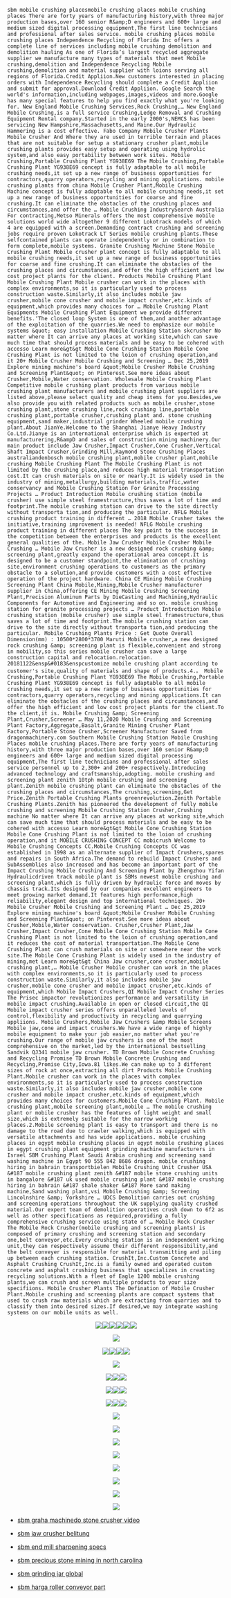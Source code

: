 
```
sbm mobile crushing placesmobile crushing places mobile crushing places There are forty years of manufacturing history,with three major production bases,over 160 senior R&amp;D engineers and 600+ large and medium sized digital processing equipment,The first line technicians and professional after sales service. mobile crushing places mobile crushing places Independence Recycling of Florida Inc offers a complete line of services including mobile crushing demolition and demolition hauling As one of Florida’s largest recycled aggregate supplier we manufacture many types of materials that meet Mobile crushing,demolition and Independence Recycling Mobile crushing,demolition and material supplier with loions serving all regions of Florida.Credit Appliion.New customers interested in placing orders with Independence Recycling should complete a Credit Appliion and submit for approval.Download Credit Appliion. Google Search the world's information,including webpages,images,videos and more.Google has many special features to help you find exactly what you're looking for. New England Mobile Crushing Services,Rock Crushing,… New England Mobile Crushing,is a full service Crushing,Ledge Removal and Crushing Equipment Rental company.Started in the early 2000's,NEMCS has been servicing New Hampshire,Massachusetts,and Maine.Our Hydraulic Hammering is a cost effective. Fabo Company Mobile Crusher Plants Mobile Crusher And Where they are used in terrible terrain and places that are not suitable for setup a stationary crusher plant,mobile crushing plants provides easy setup and operating using hydrolic system,and also easy portability between work sites. Mobile Crushing,Portable Crushing Plant YG938E69 The Mobile Crushing,Portable Crushing Plant YG938E69 concept is fully adaptable to all mobile crushing needs,it set up a new range of business opportunities for contractors,quarry operators,recycling and mining applications. mobile crushing plants from china Mobile Crusher Plant,Mobile Crushing Machine concept is fully adaptable to all mobile crushing needs,it set up a new range of business opportunities for coarse and fine crushing.It can eliminate the obstacles of the crushing places and circumstances,and offer the … Mobile Crushing IndustrySearch Australia For contracting,Metso Minerals offers the most comprehensive mobile solutions world wide altogether 9 different Lokotrack models of which 4 are equipped with a screen.Demanding contract crushing and screening jobs require proven Lokotrack LT Series mobile crushing plants.These selfcontained plants can operate independently or in combination to form complete,mobile systems. Granite Crushing Machine Stone Mobile Crushing Plant Mobile crusher plant concept is fully adaptable to all mobile crushing needs,it set up a new range of business opportunities for coarse and fine crushing.It can eliminate the obstacles of the crushing places and circumstances,and offer the high efficient and low cost project plants for the client. Products Mobile Crushing Plant Mobile Crushing Plant Mobile crusher can work in the places with complex environments,so it is particularly used to process construction waste.Similarly,it also includes mobile jaw crusher,mobile cone crusher and mobile impact crusher,etc.kinds of equipment,which provides many choices for … Mobile Crushing Plant Equipments Mobile Crushing Plant Equipment we provide different benefits.‘The closed loop System is one of them,and another advantage of the exploitation of the quarries.We need to emphasize our mobile systems &quot; easy installation Mobile Crushing Station skcrusher No matter where It can arrive any places at working site,which can save much time that should process materials and be easy to be cohered with accesso Learn more&gt&gt Mobile Cone Crushing Station Mobile Cone Crushing Plant is not limited to the loion of crushing operation,and it 20+ Mobile Crusher Mobile Crushing and Screening … Dec 25,2019 Explore mining machine's board &quot;Mobile Crusher Mobile Crushing and Screening Plant&quot; on Pinterest.See more ideas about Crusher,Mobile,Water conservation. Wholesale Mobile Crushing Plant Competitive mobile crushing plant products from various mobile crushing plant manufacturers and mobile crushing plant suppliers are listed above,please select quality and cheap items for you.Besides,we also provide you with related products such as mobile crusher,stone crushing plant,stone crushing line,rock crushing line,portable crushing plant,portable crusher,crushing plant and. stone crushing equipment,sand maker,industrial grinder Wheeled mobile crushing plant.About JianYe.Welcome to the Shanghai Jianye Heavy Industry Co.Ltd.Jianye is an international enterprise which is experted at manufacturering,R&ampD and sales of construction mining machinery.Our main product include Jaw Crusher,Impact Crusher,Cone Crusher,Vertical Shaft Impact Crusher,Grinding Mill,Raymond Stone Crushing Places australiandenbosch mobile crushing plant,mobile crusher plant,mobile crushing Mobile Crushing Plant The Mobile Crushing Plant is not limited by the crushing place,and reduces high material transportation cost.It can crush materials on site or nearly.It is widely used in the industry of mining,metallurgy,building materials,traffic,water conservancy and Mobile Crushing Station For Granite Processing Projects … Product Introduction Mobile crushing station (mobile crusher) use simple steel framestructure,thus saves a lot of time and footprint.The mobile crushing station can drive to the site directly without transporta tion,and producing the particular. NFLG Mobile crushing product training in different … 2018 Mobile Crusher takes the initiative,training improvement is needed! NFLG Mobile crushing product training in different places The key point to the success in the competition between the enterprises and products is the excellent general qualities of the. Mobile Jaw Crusher Mobile Crusher Mobile Crushing … Mobile Jaw Crusher is a new designed rock crushing &amp; screening plant,greatly expand the operational area concept.It is designed to be a customer standpoint,the elimination of crushing site,environment crushing operations to customers as the primary obstacle to a solution,and provide customers with a cost effective operation of the project hardware. China CE Mining Mobile Crushing Screening Plant China Mobile,Mining,Mobile Crusher manufacturer supplier in China,offering CE Mining Mobile Crushing Screening Plant,Precision Aluminum Parts by DieCasting and Machining,Hydraulic Components for Automotive and Engineering and so on. mobile crushing station for granite processing projects … Product Introduction Mobile crushing station (mobile crusher) use simple steel framestructure,thus saves a lot of time and footprint.The mobile crushing station can drive to the site directly without transporta tion,and producing the particular. Mobile Crushing Plants Price : Get Quote Overall Dimension(mm) : 10500*2800*3700 Maruti Mobile crusher,a new designed rock crushing &amp; screening plant is flexible,convenient and strong in mobility,so this series mobile crusher can save a large construction capital and relocation.relocation.  20181122&ensp&#0183&enspcustomize mobile crushing plant according to customer's site,quality of materials and shape of products.4.。 Mobile Crushing,Portable Crushing Plant YG938E69 The Mobile Crushing,Portable Crushing Plant YG938E69 concept is fully adaptable to all mobile crushing needs,it set up a new range of business opportunities for contractors,quarry operators,recycling and mining applications.It can eliminate the obstacles of the crushing places and circumstances,and offer the high efficient and low cost project plants for the client.To the client,it is. Mobile Crushing &amp; Screening Plant,Crusher,Screener … May 11,2020 Mobile Crushing and Screening Plant Factory,Aggregate,Basalt,Granite Mining Crusher Plant Factory,Portable Stone Crusher,Screener Manufacturer Saved from dragonmachinery.com Southern Mobile Crushing Station Mobile Crushing Places mobile crushing places.There are forty years of manufacturing history,with three major production bases,over 160 senior R&amp;D engineers and 600+ large and medium sized digital processing equipment,The first line technicians and professional after sales service personnel up to 2,300+ and 200+ respectively.Introducing advanced technology and craftsmanship,adopting. mobile crushing and screening plant zenith 10tph mobile crushing and screening plant.Zenith mobile crushing plant can eliminate the obstacles of the crushing places and circumstances,The crushing,screening,Get Price.Zenith Portable Crushing Plants greenrevolution.Zenith Portable Crushing Plants.Zenith has pioneered the development of fully mobile crushing and screening Mobile Crushing Station Crusher,Crushing machine No matter where It can arrive any places at working site,which can save much time that should process materials and be easy to be cohered with accesso Learn more&gt&gt Mobile Cone Crushing Station Mobile Cone Crushing Plant is not limited to the loion of crushing operation,and it MOBILE CRUSHING CONCEPT CC mobicrush Welcome to Mobile Crushing Concepts CC.Mobile Crushing Concepts CC was established in 1998 as an alternate supplier of Impact Crushers,spares and repairs in South Africa.The demand to rebuild Impact Crushers and SubAssemblies also increased and has become an important part of the Impact Crushing Mobile Crushing And Screening Plant by Zhengzhou Yifan Hydraulicdriven track mobile plant is SBMs newest mobile crushing and screening plant,which is fully driven by hydraulic force and moves by chassis track.Its designed by our companies excellent engineers to meet growing market demand.It features high performance,high reliability,elegant design and top international techniques. 20+ Mobile Crusher Mobile Crushing and Screening Plant … Dec 25,2019 Explore mining machine's board &quot;Mobile Crusher Mobile Crushing and Screening Plant&quot; on Pinterest.See more ideas about Crusher,Mobile,Water conservation. Crusher,Crusher Plant,Jaw Crusher,Impact Crusher,Cone Mobile Cone Crushing Station Mobile Cone Crushing Plant is not limited to the loion of crushing operation,and it reduces the cost of material transportation.The Mobile Cone Crushing Plant can crush materials on site or somewhere near the work site.The Mobile Cone Crushing Plant is widely used in the industry of mining,met Learn more&gt&gt China Jaw crusher,cone crusher,mobile crushing plant,… Mobile Crusher Mobile crusher can work in the places with complex environments,so it is particularly used to process construction waste.Similarly,it also includes mobile jaw crusher,mobile cone crusher and mobile impact crusher,etc.kinds of equipment,which Mobile Impact Crushers,QI Mobile Impact Crusher Series The Prisec impactor revolutionizes performance and versatility in mobile impact crushing.Available in open or closed circuit,the QI Mobile impact crusher series offers unparalleled levels of control,flexibility and productivity in recycling and quarrying appliions. Mobile Crushers,Mobile Jaw Crushers &amp Mobile Screens Mobile jaw,cone and impact crushers.We have a wide range of highly mobile equipment to make your job easier,no matter what you're crushing.Our range of mobile jaw crushers is one of the most comprehensive on the market,led by the international bestselling Sandvik QJ341 mobile jaw crusher. TD Brown Mobile Concrete Crushing and Recycling Promise TD Brown Mobile Concrete Crushing and Recycling,Promise City,Iowa.81 likes.We can make up to 3 different sizes of rock at once,extracting all dirt Products Mobile Crushing Plant.Mobile crusher can work in the places with complex environments,so it is particularly used to process construction waste.Similarly,it also includes mobile jaw crusher,mobile cone crusher and mobile impact crusher,etc.kinds of equipment,which provides many choices for customers.Mobile Cone Crushing Plant. Mobile crushing plant,mobile screening plant,mobile … The mobile crushing plant or mobile crusher has the features of light weight and small size,which is extremely suitable for the narrow working places.2.Mobile screening plant is easy to transport and there is no damage to the road due to crawler walking,which is equipped with versatile attachments and has wide applications. mobile crushing places in egypt mobile crushing places in egypt mobile crushing places in egypt crushing plant equipment grinding machine manufacturers in Israel SBM Crushing Plant Saudi Arabia crushing and screening sand washing machine in Egypt 90 555 842 8686 dragon. mobile crushing hiring in bahrain transportbielen Mobile Crushing Unit Crusher USA &#187 mobile crushing plant zenith &#187 mobile stone crushing units in bangalore &#187 uk used mobile crushing plant &#187 mobile crushing hiring in bahrain &#187 shale shaker &#187 More sand making machine,Sand washing plant,vsi Mobile Crushing &amp; Screening Lincolnshire &amp; Yorkshire … UDCS Demolition carries out crushing and screening operations throughout the UK supplying quality crushed material.Our expert team of demolition operatives crush down to 6f2 as well as other specifications as required,providing a fully comprehensive crushing service using state of … Mobile Rock Crusher The Mobile Rock Crusher(mobile crushing and screening plants) is composed of primary crushing and screening station and secondary one,belt conveyor,etc.Every crushing station is an independent working unit,they can respectively assume their different responsibility,and the belt conveyer is responsible for material transmitting and piling up between each crushing station. CrushIt,Inc.Custom Concrete and Asphalt Crushing CrushIt,Inc.is a family owned and operated custom concrete and asphalt crushing business that specializes in creating recycling solutions.With a fleet of Eagle 1200 mobile crushing plants,we can crush and screen multiple products to your size specifiions. Mobile Crusher Plants The Defination of Mobile Crusher Plant.Mobile crushing and screening plants are compact systems that used to crush raw materials which are extracting from quarries and to classify them into desired sizes.If desired,we may integrate washing systems on our mobile units as well. 
```

<div align="center">
  
<a rel="nofollow" href="https://m.shibang-china.com?f=github&k=sbm+mobile+crushing+places"><img src="https://static.shibang-china.com/en/l.png"></a><img src="https://static.shibang-china.com/en/hw.png"><a rel="nofollow" href="https://m.shibang-china.com/product/?f=github&k=sbm+mobile+crushing+places"><img src="https://static.shibang-china.com/en/p.png"></a><a rel="nofollow" href="https://m.shibang-china.com/cases/?f=github&k=sbm+mobile+crushing+places"><img src="https://static.shibang-china.com/en/c.png"></a><a rel="nofollow" href="https://m.shibang-china.com/news/?f=github&k=sbm+mobile+crushing+places"><img src="https://static.shibang-china.com/en/n.png"></a><a rel="nofollow" href="https://m.shibang-china.com?f=github&k=sbm+mobile+crushing+places"><img src="https://static.shibang-china.com/en/m.png"></a>

<a rel="nofollow" href="https://m.shibang-china.com/product/?f=github&k=sbm+mobile+crushing+places"><img src="https://static.shibang-china.com/en/b.jpg"></a>
  
<a rel="nofollow" href="https://m.shibang-china.com/solution-aggregate.html?f=github&k=sbm+mobile+crushing+places"><img src="https://static.shibang-china.com/en/a.jpg"></a><a rel="nofollow" href="https://m.shibang-china.com/solution-mine.html?f=github&k=sbm+mobile+crushing+places"><img src="https://static.shibang-china.com/en/m.jpg"></a><a rel="nofollow" href="https://m.shibang-china.com/solution-mill.html?f=github&k=sbm+mobile+crushing+places"><img src="https://static.shibang-china.com/en/g.jpg"></a><a rel="nofollow" href="https://m.shibang-china.com/solution-epc.html?f=github&k=sbm+mobile+crushing+places"><img src="https://static.shibang-china.com/en/e.jpg"></a>

<a rel="nofollow" href="https://m.shibang-china.com/product/?f=github&k=sbm+mobile+crushing+places"><img src="https://static.shibang-china.com/en/a-p.png"></a>

<a rel="nofollow" href="https://m.shibang-china.com/product/crusher/c6x.html?f=github&k=sbm+mobile+crushing+places"><img src="https://static.shibang-china.com/en/j.jpg"></a><a rel="nofollow" href="https://m.shibang-china.com/product/crusher/ci5x.html?f=github&k=sbm+mobile+crushing+places"><img src="https://static.shibang-china.com/en/i.jpg"></a><a rel="nofollow" href="https://m.shibang-china.com/product/crusher/hst.html?f=github&k=sbm+mobile+crushing+places"><img src="https://static.shibang-china.com/en/c.jpg"></a>

<a rel="nofollow" href="https://m.shibang-china.com/product/mill/mtw.html?f=github&k=sbm+mobile+crushing+places"><img src="https://static.shibang-china.com/en/mtw.jpg"></a><a rel="nofollow" href="https://m.shibang-china.com/product/mill/scm.html?f=github&k=sbm+mobile+crushing+places"><img src="https://static.shibang-china.com/en/scm.jpg"></a><a rel="nofollow" href="https://m.shibang-china.com/product/mill/lm.html?f=github&k=sbm+mobile+crushing+places"><img src="https://static.shibang-china.com/en/lm.jpg"></a>

<a rel="nofollow" href="https://m.shibang-china.com/product/sand/vsi6x.html?f=github&k=sbm+mobile+crushing+places"><img src="https://static.shibang-china.com/en/6x.jpg"></a><a rel="nofollow" href="https://m.shibang-china.com/product/sand/vu.html?f=github&k=sbm+mobile+crushing+places"><img src="https://static.shibang-china.com/en/vu.jpg"></a><a rel="nofollow" href="https://m.shibang-china.com/product/mobile/klun.html?f=github&k=sbm+mobile+crushing+places"><img src="https://static.shibang-china.com/en/k.jpg"></a>

<a rel="nofollow" href="https://m.shibang-china.com/cases/?f=github&k=sbm+mobile+crushing+places"><img src="https://static.shibang-china.com/en/case.png"></a>

<a rel="nofollow" href="https://m.shibang-china.com/cases/aggregate/202.html?f=github&k=sbm+mobile+crushing+places"><img src="https://static.shibang-china.com/en/c-1.jpg"></a>

<a rel="nofollow" href="https://m.shibang-china.com/cases/aggregate/203.html?f=github&k=sbm+mobile+crushing+places"><img src="https://static.shibang-china.com/en/c-2.jpg"></a>

<a rel="nofollow" href="https://m.shibang-china.com/cases/mill/123.html?f=github&k=sbm+mobile+crushing+places"><img src="https://static.shibang-china.com/en/c-3.jpg"></a>

<a rel="nofollow" href="https://m.shibang-china.com/contact_us.html?f=github&k=sbm+mobile+crushing+places"><img src="https://static.shibang-china.com/en/contact.png"></a>

<a rel="nofollow" href="https://swt.shibang-china.com/?f=github&k=sbm+mobile+crushing+places"><img src="https://static.shibang-china.com/en/chat.png"></a>

<a rel="nofollow" href="https://whatsapp.shibangsoft.com/WhatsApp.php?f=github&k=sbm+mobile+crushing+places"><img src="https://static.shibang-china.com/en/whatsapp.png"></a>

<a rel="nofollow" href="https://m.shibang-china.com/?f=github&k=sbm+mobile+crushing+places"><img src="https://static.shibang-china.com/en/website.png"></a>

</div>


* [sbm graha machinedo stone crusher video](sbm%20graha%20machinedo%20stone%20crusher%20video.md)

* [sbm jaw crusher belitung](sbm%20jaw%20crusher%20belitung.md)

* [sbm end mill sharpening specs](sbm%20end%20mill%20sharpening%20specs.md)

* [sbm precious stone mining in north carolina](sbm%20precious%20stone%20mining%20in%20north%20carolina.md)

* [sbm grinding jar global](sbm%20grinding%20jar%20global.md)

* [sbm harga roller conveyor part](sbm%20harga%20roller%20conveyor%20part.md)